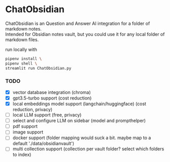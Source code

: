 # ChatObsidian

ChatObsidian is an Question and Answer AI integration for a folder of markdown notes.  
Intended for Obsidian notes vault, but you could use it for any local folder of markdown files.

run locally with

```bash
pipenv install \
pipenv shell \
streamlit run ChatObsidian.py
```

### TODO

- [x] vector database integration (chroma)
- [x] gpt3.5-turbo support (cost reduction)
- [x] local embeddings model support (langchain/huggingface) (cost reduction, privacy)
- [ ] local LLM support (free, privacy)
- [ ] select and configure LLM on sidebar (model and prompthelper)
- [ ] pdf support
- [ ] image support
- [ ] docker support (folder mapping would suck a bit. maybe map to a default './data/obsidianvault')
- [ ] multi collection support (collection per vault folder? select which folders to index)
